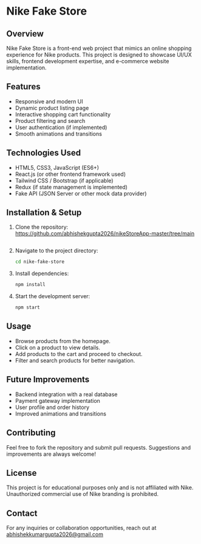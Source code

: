# Nike Fake Store

## Overview
Nike Fake Store is a front-end web project that mimics an online shopping experience for Nike products. This project is designed to showcase UI/UX skills, frontend development expertise, and e-commerce website implementation.

## Features
- Responsive and modern UI
- Dynamic product listing page
- Interactive shopping cart functionality
- Product filtering and search
- User authentication (if implemented)
- Smooth animations and transitions

## Technologies Used
- HTML5, CSS3, JavaScript (ES6+)
- React.js (or other frontend framework used)
- Tailwind CSS / Bootstrap (if applicable)
- Redux (if state management is implemented)
- Fake API (JSON Server or other mock data provider)

## Installation & Setup
1. Clone the repository: https://github.com/abhishekgupta2026/nikeStoreApp-master/tree/main
   ```sh
   
   ```
3. Navigate to the project directory:
   ```sh
   cd nike-fake-store
   ```
4. Install dependencies:
   ```sh
   npm install
   ```
5. Start the development server:
   ```sh
   npm start
   ```

## Usage
- Browse products from the homepage.
- Click on a product to view details.
- Add products to the cart and proceed to checkout.
- Filter and search products for better navigation.

## Future Improvements
- Backend integration with a real database
- Payment gateway implementation
- User profile and order history
- Improved animations and transitions

## Contributing
Feel free to fork the repository and submit pull requests. Suggestions and improvements are always welcome!

## License
This project is for educational purposes only and is not affiliated with Nike. Unauthorized commercial use of Nike branding is prohibited.

## Contact
For any inquiries or collaboration opportunities, reach out at abhishekkumargupta2026@gmail.com
